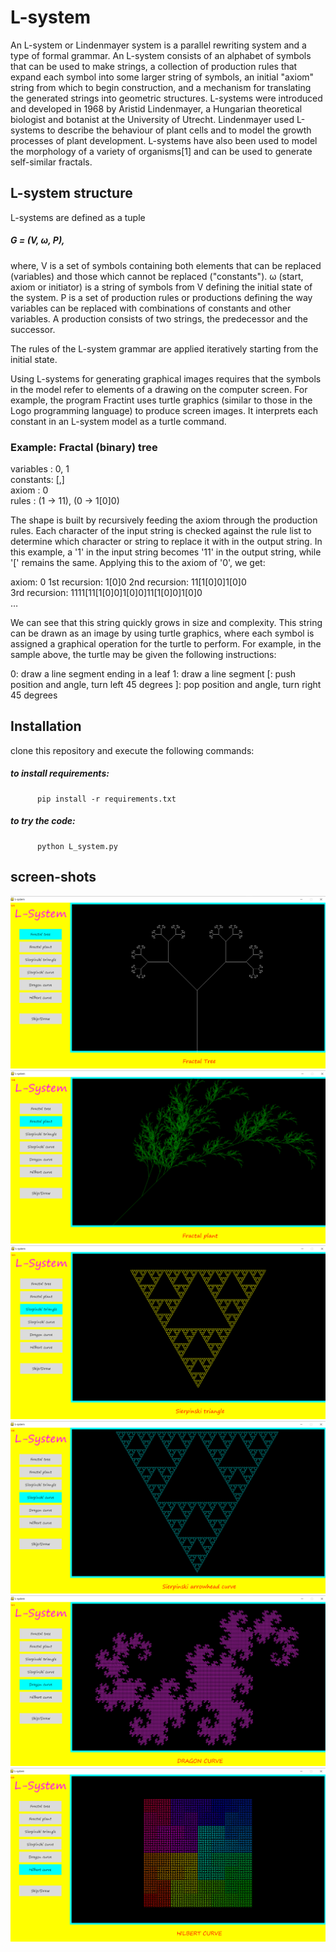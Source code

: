 # L-system
An L-system or Lindenmayer system is a parallel rewriting system and a type of formal grammar. An L-system consists of an alphabet of symbols that can be used to make strings, a collection of production rules that expand each symbol into some larger string of symbols, an initial "axiom" string from which to begin construction, and a mechanism for translating the generated strings into geometric structures. L-systems were introduced and developed in 1968 by Aristid Lindenmayer, a Hungarian theoretical biologist and botanist at the University of Utrecht. Lindenmayer used L-systems to describe the behaviour of plant cells and to model the growth processes of plant development. L-systems have also been used to model the morphology of a variety of organisms[1] and can be used to generate self-similar fractals.


## L-system structure
L-systems are defined as a tuple
##### G = (V, ω, P),
where,
V is a set of symbols containing both elements that can be replaced (variables) and those which cannot be replaced ("constants").
ω (start, axiom or initiator) is a string of symbols from V defining the initial state of the system.
P is a set of production rules or productions defining the way variables can be replaced with combinations of constants and other variables. A production consists of two strings, the predecessor and the successor.

The rules of the L-system grammar are applied iteratively starting from the initial state. 

Using L-systems for generating graphical images requires that the symbols in the model refer to elements of a drawing on the computer screen. For example, the program Fractint uses turtle graphics (similar to those in the Logo programming language) to produce screen images. It interprets each constant in an L-system model as a turtle command.

### Example: Fractal (binary) tree
  variables : 0, 1  
  constants: [,]  
  axiom : 0   
  rules : (1 → 11), (0 → 1[0]0)

   The shape is built by recursively feeding the axiom through the production rules. Each character of the input string is checked         against the rule list to determine which character or string to replace it with in the output string. In this example, a '1' in the     input string becomes '11' in the output string, while '[' remains the same. Applying this to the axiom of '0', we get:

  axiom:	0 
  1st recursion:	1[0]0 
  2nd recursion:	11[1[0]0]1[0]0  
  3rd recursion:	1111[11[1[0]0]1[0]0]11[1[0]0]1[0]0  
  …

   We can see that this string quickly grows in size and complexity. This string can be drawn as an image by using turtle graphics,        where   each symbol is assigned a graphical operation for the turtle to perform. For example, in the sample above, the turtle may be    given the following instructions:

  0: draw a line segment ending in a leaf
  1: draw a line segment
  [: push position and angle, turn left 45 degrees
  ]: pop position and angle, turn right 45 degrees
  


## Installation
clone this repository and execute the following commands:
   ##### to install requirements:
          pip install -r requirements.txt 
   ##### to try the code:
          python L_system.py
  
## screen-shots
<img src="./outputs/bt.png">
<img src="./outputs/plant.png">
<img src="./outputs/st.png">
<img src="./outputs/sc.png">
<img src="./outputs/dc.png">
<img src="./outputs/hc.png">

